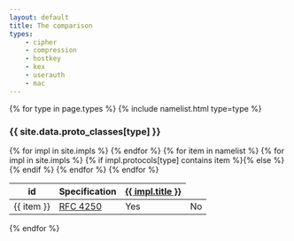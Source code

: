 ```yaml
---
layout: default
title: The comparison
types:
    - cipher
    - compression
    - hostkey
    - kex
    - userauth
    - mac
---
```


{% for type in page.types %}
{% include namelist.html type=type %}
### {{ site.data.proto_classes[type] }}

<table id='cmp-table-cipher' class='impl-comparison tablesorter table-header-rotated'>
<thead><tr><th>id</th>
  <th class='rotate'><div><span>Specification</span></div></th>
{% for impl in site.impls %}
  <th class='rotate'><div><span><a href='impls/{{ impl.url }}'>{{ impl.title }}</a></span></div></th>
{% endfor %}
</tr></thead>
<tbody>
{% for item in namelist %}
<tr>
  <td>{{ item }}</td>
  <td><a href='https://tools.ietf.org/html/rfc4250'>RFC 4250</a></td>
{% for impl in site.impls %}  {% if impl.protocols[type] contains item %}<td class='yes'>Yes</td>{% else %}<td class='no' >No </td>{% endif %}  <!-- {{ impl.relative_path | split:"/" | last }} -->
{% endfor %}
</tr>
{% endfor %}
</tbody>
</table>


{% endfor %}
